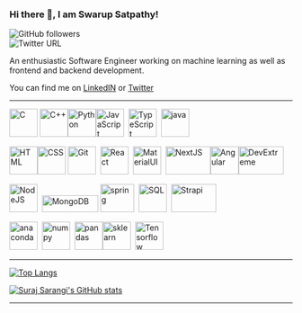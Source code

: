 ### Hi there 👋, I am Swarup Satpathy!

![GitHub followers](https://img.shields.io/github/followers/swarup0411?label=Swarup%20Satpathy&style=social)  
![Twitter URL](https://img.shields.io/twitter/url?label=Swarup%20Satpathy&style=social&url=https%3A%2F%2Ftwitter.com%2F_swarup0411)

An enthusiastic Software Engineer working on machine learning as well as frontend and backend development.

You can find me on [LinkedIN](https://www.linkedin.com/in/swarup0411) or [Twitter](https://twitter.com/swarup0411)

---

<img  src="https://img.icons8.com/color/452/c-programming.svg"  alt="C"  width="50"  height="50"/>&nbsp;<img  src="https://cdn.worldvectorlogo.com/logos/c.svg"  alt="C++"  width="50"  height="50"/><img  src="https://cdn.worldvectorlogo.com/logos/python-4.svg"  alt="Python"  width="50"  height="50"/><img  src="https://cdn.worldvectorlogo.com/logos/logo-javascript.svg"  alt="JavaScript"  width="50"  height="50"/>&nbsp;&nbsp;<img  src="https://cdn.worldvectorlogo.com/logos/typescript.svg"  alt="TypeScript"  width="50"  height="50"/>&nbsp;&nbsp;<img  src="https://www.import.io/wp-content/uploads/2012/04/java-logo-1.png"  alt="java"  height="50"  width="50"/>

<img  src="https://cdn.worldvectorlogo.com/logos/html-1.svg"  alt="HTML"  width="50"  height="50"/><img  src="https://cdn.worldvectorlogo.com/logos/css-3.svg"  alt="CSS"  width="50"  height="50"/>&nbsp;<img  src="https://cdn.worldvectorlogo.com/logos/git-icon.svg"  alt="Git"  width="50"  height="50"/>&nbsp;&nbsp;<img  src="https://cdn.worldvectorlogo.com/logos/react-1.svg"  alt="React"  width="50"  height="50"/>&nbsp;&nbsp;<img  src="https://cdn.worldvectorlogo.com/logos/material-ui-1.svg"  alt="MaterialUI"  width="50"  height="50"/>&nbsp;&nbsp;<img  src="https://cdn.worldvectorlogo.com/logos/nextjs-3.svg"  alt="NextJS"  width="80"  height="50"/><img  src="https://angular.io/assets/images/logos/angular/angular.png"  alt="Angular"  width="50" height="50"/><img  src="https://encrypted-tbn0.gstatic.com/images?q=tbn:ANd9GcT0_p_H02F8T2xquwjXQiGii_TZBjgE1mzIJi7Nvi-k6MaeiDF4yGQxyCWuzwU9TTSsSiw&usqp=CAU"  alt="DevExtreme"  width="80" height="50"/>

<img  src="https://cdn.worldvectorlogo.com/logos/nodejs-1.svg"  alt="NodeJS"  width="50"  height="50"/>&nbsp;&nbsp;<img  src="https://upload.wikimedia.org/wikipedia/commons/thumb/9/93/MongoDB_Logo.svg/512px-MongoDB_Logo.svg.png"  alt="MongoDB" width="100" height="30"/>&nbsp;<img  src="https://spring.io/images/spring-logo-9146a4d3298760c2e7e49595184e1975.svg"  alt="spring"  width="60"  height="50"/>&nbsp;&nbsp;<img  src="https://cdn.worldvectorlogo.com/logos/mysql-6.svg"  alt="SQL"  width="50"  height="50"/>&nbsp;&nbsp;<img  src="https://cdn.worldvectorlogo.com/logos/strapi-2.svg"  alt="Strapi"  width="80"  height="50"/>

<img  src="https://img.icons8.com/dusk/128/000000/anaconda.png"  alt="anaconda"  height="50"  width="50">&nbsp;&nbsp;<img  src="https://cdn.worldvectorlogo.com/logos/numpy.svg"  alt="numpy"  width="50"  height="50"/>&nbsp;&nbsp;<img  src="https://upload.wikimedia.org/wikipedia/commons/thumb/2/22/Pandas_mark.svg/800px-Pandas_mark.svg.png"  alt="pandas"  width="50"  height="50"/><img  src="https://upload.wikimedia.org/wikipedia/commons/0/05/Scikit_learn_logo_small.svg"  alt="sklearn"  width="50"  height="50"/>&nbsp;&nbsp;<img  src="https://cdn.worldvectorlogo.com/logos/tensorflow-2.svg"  alt="Tensorflow"  width="50"  height="50"/>

---

[![Top Langs](https://github-readme-stats.vercel.app/api/top-langs/?username=swarup0411)](https://github.com/anuraghazra/github-readme-stats)

[![Suraj Sarangi's GitHub stats](https://github-readme-stats.vercel.app/api?username=swarup0411)](https://github.com/anuraghazra/github-readme-stats)

---

